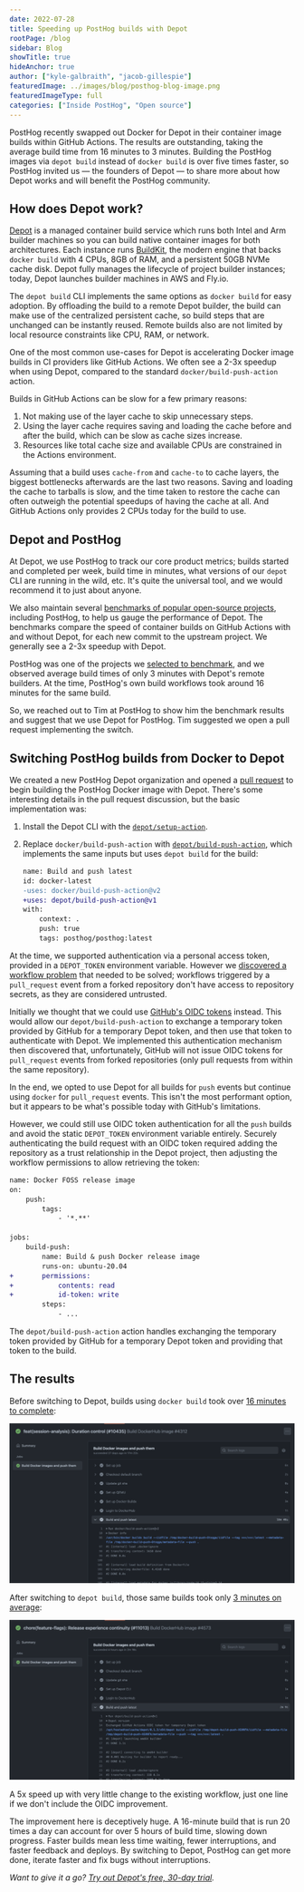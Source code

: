 ```yaml
---
date: 2022-07-28
title: Speeding up PostHog builds with Depot
rootPage: /blog
sidebar: Blog
showTitle: true
hideAnchor: true
author: ["kyle-galbraith", "jacob-gillespie"]
featuredImage: ../images/blog/posthog-blog-image.png
featuredImageType: full
categories: ["Inside PostHog", "Open source"]
---
```


PostHog recently swapped out Docker for Depot in their container image builds within GitHub Actions. The results are outstanding, taking the average build time from 16 minutes to 3 minutes. Building the PostHog images via `depot build` instead of `docker build` is over five times faster, so PostHog invited us — the founders of Depot — to share more about how Depot works and will benefit the PostHog community.

## How does Depot work?

[Depot](https://depot.dev) is a managed container build service which runs both Intel and Arm builder machines so you can build native container images for both architectures. Each instance runs [BuildKit](https://github.com/moby/buildkit), the modern engine that backs `docker build` with 4 CPUs, 8GB of RAM, and a persistent 50GB NVMe cache disk. Depot fully manages the lifecycle of project builder instances; today, Depot launches builder machines in AWS and Fly.io.

The `depot build` CLI implements the same options as `docker build` for easy adoption. By offloading the build to a remote Depot builder, the build can make use of the centralized persistent cache, so build steps that are unchanged can be instantly reused. Remote builds also are not limited by local resource constraints like CPU, RAM, or network.


One of the most common use-cases for Depot is accelerating Docker image builds in CI providers like GitHub Actions. We often see a 2-3x speedup when using Depot, compared to the standard `docker/build-push-action` action.

Builds in GitHub Actions can be slow for a few primary reasons:

1. Not making use of the layer cache to skip unnecessary steps.
2. Using the layer cache requires saving and loading the cache before and after the build, which can be slow as cache sizes increase.
3. Resources like total cache size and available CPUs are constrained in the Actions environment.

Assuming that a build uses `cache-from` and `cache-to` to cache layers, the biggest bottlenecks afterwards are the last two reasons. Saving and loading the cache to tarballs is slow, and the time taken to restore the cache can often outweigh the potential speedups of having the cache at all. And GitHub Actions only provides 2 CPUs today for the build to use.

## Depot and PostHog

At Depot, we use PostHog to track our core product metrics; builds started and completed per week, build time in minutes, what versions of our `depot` CLI are running in the wild, etc. It's quite the universal tool, and we would recommend it to just about anyone.

We also maintain several [benchmarks of popular open-source projects](https://depot.dev/#benchmarks), including PostHog, to help us gauge the performance of Depot. The benchmarks compare the speed of container builds on GitHub Actions with and without Depot, for each new commit to the upstream project. We generally see a 2-3x speedup with Depot.

PostHog was one of the projects we [selected to benchmark](https://depot.dev/benchmark/posthog), and we observed average build times of only 3 minutes with Depot's remote builders. At the time, PostHog's own build workflows took around 16 minutes for the same build.

So, we reached out to Tim at PostHog to show him the benchmark results and suggest that we use Depot for PostHog. Tim suggested we open a pull request implementing the switch.

## Switching PostHog builds from Docker to Depot

We created a new PostHog Depot organization and opened a [pull request](https://github.com/PostHog/posthog/pull/10002) to begin building the PostHog Docker image with Depot. There's some interesting details in the pull request discussion, but the basic implementation was:

1. Install the Depot CLI with the [`depot/setup-action`](https://github.com/depot/setup-action).
2. Replace `docker/build-push-action` with [`depot/build-push-action`](https://github.com/depot/build-push-action), which implements the same inputs but uses `depot build` for the build:

   ```diff
   name: Build and push latest
   id: docker-latest
   -uses: docker/build-push-action@v2
   +uses: depot/build-push-action@v1
   with:
       context: .
       push: true
       tags: posthog/posthog:latest
   ```

At the time, we supported authentication via a personal access token, provided in a `DEPOT_TOKEN` environment variable. However we [discovered a workflow problem](https://github.com/PostHog/posthog/pull/10002#issuecomment-1138399413) that needed to be solved; workflows triggered by a `pull_request` event from a forked repository don't have access to repository secrets, as they are considered untrusted.

Initially we thought that we could use [GitHub's OIDC tokens](https://docs.github.com/en/actions/deployment/security-hardening-your-deployments/about-security-hardening-with-openid-connect) instead. This would allow our `depot/build-push-action` to exchange a temporary token provided by GitHub for a temporary Depot token, and then use that token to authenticate with Depot. We implemented this authentication mechanism then discovered that, unfortunately, GitHub will not issue OIDC tokens for `pull_request` events from forked repositories (only pull requests from within the same repository).

In the end, we opted to use Depot for all builds for `push` events but continue using `docker` for `pull_request` events. This isn't the most performant option, but it appears to be what's possible today with GitHub's limitations.

However, we could still use OIDC token authentication for all the `push` builds and avoid the static `DEPOT_TOKEN` environment variable entirely. Securely authenticating the build request with an OIDC token required adding the repository as a trust relationship in the Depot project, then adjusting the workflow permissions to allow retrieving the token:

```diff
name: Docker FOSS release image
on:
    push:
        tags:
            - '*.**'

jobs:
    build-push:
        name: Build & push Docker release image
        runs-on: ubuntu-20.04
+       permissions:
+           contents: read
+           id-token: write
        steps:
            - ...
```

The `depot/build-push-action` action handles exchanging the temporary token provided by GitHub for a temporary Depot token and providing that token to the build.

## The results

Before switching to Depot, builds using `docker build` took over [16 minutes to complete](https://github.com/PostHog/posthog/runs/7139660078?check_suite_focus=true):

![GitHub Actions Docker Build](../images/blog/speeding-up-posthog-builds-with-depot/posthog-docker-build.png)

After switching to `depot build`, those same builds took only [3 minutes on average](https://github.com/PostHog/posthog/runs/7545904011?check_suite_focus=true):

![GitHub Actions Depot Build](../images/blog/speeding-up-posthog-builds-with-depot/posthog-depot-build.png)

A 5x speed up with very little change to the existing workflow, just one line if we don't include the OIDC improvement.

The improvement here is deceptively huge. A 16-minute build that is run 20 times a day can account for over 5 hours of build time, slowing down progress. Faster builds mean less time waiting, fewer interruptions, and faster feedback and deploys. By switching to Depot, PostHog can get more done, iterate faster and fix bugs without interruptions.

_Want to give it a go? [Try out Depot's free, 30-day trial](https://depot.dev/)._

